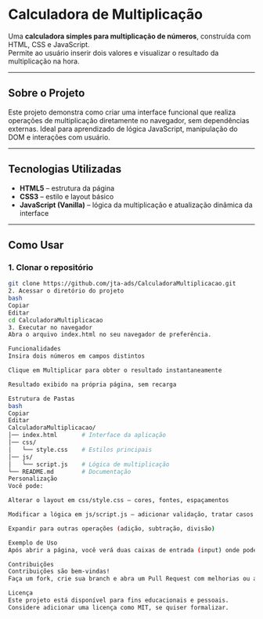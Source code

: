 #  Calculadora de Multiplicação

Uma **calculadora simples para multiplicação de números**, construída com HTML, CSS e JavaScript.  
Permite ao usuário inserir dois valores e visualizar o resultado da multiplicação na hora.

---

##  Sobre o Projeto

Este projeto demonstra como criar uma interface funcional que realiza operações de multiplicação diretamente no navegador, sem dependências externas. Ideal para aprendizado de lógica JavaScript, manipulação do DOM e interações com usuário.

---

##  Tecnologias Utilizadas

- **HTML5** – estrutura da página  
- **CSS3** – estilo e layout básico  
- **JavaScript (Vanilla)** – lógica da multiplicação e atualização dinâmica da interface  

---

##  Como Usar

### 1. Clonar o repositório
```bash
git clone https://github.com/jta-ads/CalculadoraMultiplicacao.git
2. Acessar o diretório do projeto
bash
Copiar
Editar
cd CalculadoraMultiplicacao
3. Executar no navegador
Abra o arquivo index.html no seu navegador de preferência.

Funcionalidades
Insira dois números em campos distintos

Clique em Multiplicar para obter o resultado instantaneamente

Resultado exibido na própria página, sem recarga

Estrutura de Pastas
bash
Copiar
Editar
CalculadoraMultiplicacao/
│── index.html       # Interface da aplicação
│── css/
│   └── style.css    # Estilos principais
│── js/
│   └── script.js    # Lógica de multiplicação
└── README.md        # Documentação
Personalização
Você pode:

Alterar o layout em css/style.css — cores, fontes, espaçamentos

Modificar a lógica em js/script.js — adicionar validação, tratar casos especiais, melhorar a experiência

Expandir para outras operações (adição, subtração, divisão)

Exemplo de Uso
Após abrir a página, você verá duas caixas de entrada (input) onde pode digitar os valores. Ao clicar em “Multiplicar”, o resultado aparece logo abaixo.

Contribuições
Contribuições são bem-vindas!
Faça um fork, crie sua branch e abra um Pull Request com melhorias ou ajustes.

Licença
Este projeto está disponível para fins educacionais e pessoais.
Considere adicionar uma licença como MIT, se quiser formalizar.

